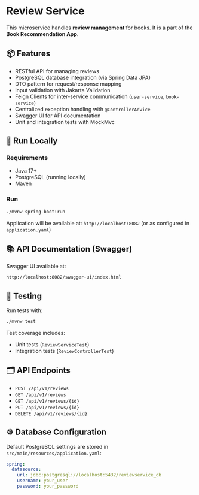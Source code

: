 # Review Service

This microservice handles **review management** for books. It is a part of the **Book Recommendation App**.

## 📦 Features

- RESTful API for managing reviews
- PostgreSQL database integration (via Spring Data JPA)
- DTO pattern for request/response mapping
- Input validation with Jakarta Validation
- Feign Clients for inter-service communication (`user-service`, `book-service`)
- Centralized exception handling with `@ControllerAdvice`
- Swagger UI for API documentation
- Unit and integration tests with MockMvc

## 🚀 Run Locally

### Requirements

- Java 17+
- PostgreSQL (running locally)
- Maven

### Run

```bash
./mvnw spring-boot:run
```

Application will be available at: `http://localhost:8082` (or as configured in `application.yaml`)

## 📚 API Documentation (Swagger)

Swagger UI available at:

```bash
http://localhost:8082/swagger-ui/index.html
```

## 🧪 Testing

Run tests with:

```bash
./mvnw test
```

Test coverage includes:
- Unit tests (`ReviewServiceTest`)
- Integration tests (`ReviewControllerTest`)

## 🗂 API Endpoints

- `POST /api/v1/reviews`
- `GET /api/v1/reviews`
- `GET /api/v1/reviews/{id}`
- `PUT /api/v1/reviews/{id}`
- `DELETE /api/v1/reviews/{id}`

## ⚙️ Database Configuration

Default PostgreSQL settings are stored in `src/main/resources/application.yaml`:

```yaml
spring:
  datasource:
    url: jdbc:postgresql://localhost:5432/reviewservice_db
    username: your_user
    password: your_password
```
